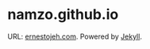 # namzo.github.io

URL: [ernestojeh.com](http://ernestojeh.com/). Powered by [Jekyll](http://jekyllrb.com).
